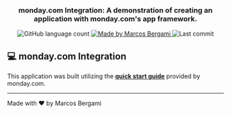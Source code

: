 <h3 align="center">
    monday.com Integration: A demonstration of creating an application with monday.com's app framework.
</h3>

<p align="center">
  <img alt="GitHub language count" src="https://img.shields.io/github/languages/count/marcosbergami/mondaydotcom-integration">

  <a href="https://www.linkedin.com/in/marcos-bergami-160771112">
    <img alt="Made by Marcos Bergami" src="https://img.shields.io/badge/made%20by-Marcos%20Bergami-blueviolet">
  </a>

  <img alt="Last commit" src="https://img.shields.io/github/last-commit/marcosbergami/mondaydotcom-integration">
</p>

## :computer: monday.com Integration

This application was built utilizing the **[quick start guide](https://apps.developer.monday.com/docs/quickstart-integration)** provided by monday.com.

---

Made with :heart: by Marcos Bergami
